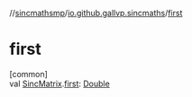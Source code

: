 //[sincmathsmp](../../index.md)/[io.github.gallvp.sincmaths](index.md)/[first](first.md)

# first

[common]\
val [SincMatrix](-sinc-matrix/index.md).[first](first.md): [Double](https://kotlinlang.org/api/latest/jvm/stdlib/kotlin/-double/index.html)
